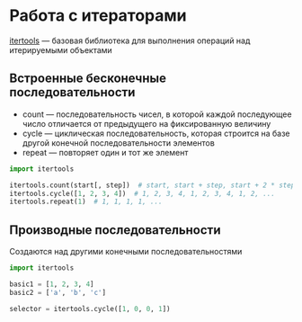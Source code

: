 # Работа с итераторами

[itertools](https://docs.python.org/3/library/itertools.html) — базовая библиотека для выполнения операций над итерируемыми объектами

## Встроенные бесконечные последовательности

* count — последовательность чисел, в которой каждой последующее число отличается от предыдущего на фиксированную величину
* cycle — циклическая последовательность, которая строится на базе другой конечной последовательности элементов
* repeat — повторяет один и тот же элемент

```python
import itertools

itertools.count(start[, step])  # start, start + step, start + 2 * step, ...
itertools.cycle([1, 2, 3, 4])  # 1, 2, 3, 4, 1, 2, 3, 4, 1, 2, ...
itertools.repeat(1)  # 1, 1, 1, 1, ...
```

## Производные последовательности

Создаются над другими конечными последовательностями

```python
import itertools

basic1 = [1, 2, 3, 4]
basic2 = ['a', 'b', 'c']

selector = itertools.cycle([1, 0, 0, 1])




```
